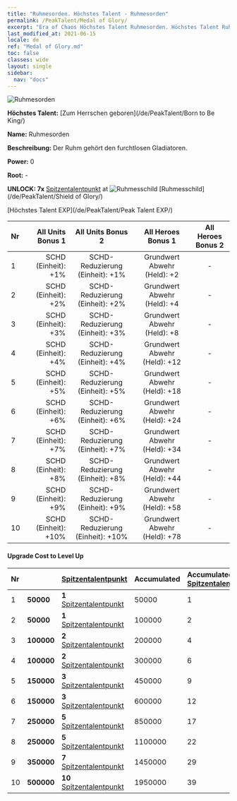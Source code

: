```yaml
---
title: "Ruhmesorden. Höchstes Talent - Ruhmesorden"
permalink: /PeakTalent/Medal of Glory/
excerpt: "Era of Chaos Höchstes Talent Ruhmesorden. Höchstes Talent Ruhmesorden. Ruhmesorden"
last_modified_at: 2021-06-15
locale: de
ref: "Medal of Glory.md"
toc: false
classes: wide
layout: single
sidebar:
  nav: "docs"
---
```


  ![Ruhmesorden](/images/pt/talent_4203.png)

  **Höchstes Talent:** [Zum Herrschen geboren](/de/PeakTalent/Born to Be King/)

  **Name:** Ruhmesorden

  **Beschreibung:** Der Ruhm gehört den furchtlosen Gladiatoren.

  **Power:** 0

  **Root:** -

  **UNLOCK: 7x** [Spitzentalentpunkt](/ItemsDE/con_934/) at ![Ruhmesschild](/images/pt/talent_4202.png) [Ruhmesschild](/de/PeakTalent/Shield of Glory/)

  [Höchstes Talent EXP](/de/PeakTalent/Peak Talent EXP/)

  | Nr | All Units Bonus 1 | All Units Bonus 2 | All Heroes Bonus 1 | All Heroes Bonus 2 |
  |:---|--------------:|:-------------:|:-------------:|:-------------:|
  | 1 | SCHD (Einheit): +1% | SCHD-Reduzierung (Einheit): +1% | Grundwert Abwehr (Held): +2 | - |
  | 2 | SCHD (Einheit): +2% | SCHD-Reduzierung (Einheit): +2% | Grundwert Abwehr (Held): +4 | - |
  | 3 | SCHD (Einheit): +3% | SCHD-Reduzierung (Einheit): +3% | Grundwert Abwehr (Held): +8 | - |
  | 4 | SCHD (Einheit): +4% | SCHD-Reduzierung (Einheit): +4% | Grundwert Abwehr (Held): +12 | - |
  | 5 | SCHD (Einheit): +5% | SCHD-Reduzierung (Einheit): +5% | Grundwert Abwehr (Held): +18 | - |
  | 6 | SCHD (Einheit): +6% | SCHD-Reduzierung (Einheit): +6% | Grundwert Abwehr (Held): +24 | - |
  | 7 | SCHD (Einheit): +7% | SCHD-Reduzierung (Einheit): +7% | Grundwert Abwehr (Held): +34 | - |
  | 8 | SCHD (Einheit): +8% | SCHD-Reduzierung (Einheit): +8% | Grundwert Abwehr (Held): +44 | - |
  | 9 | SCHD (Einheit): +9% | SCHD-Reduzierung (Einheit): +9% | Grundwert Abwehr (Held): +58 | - |
  | 10 | SCHD (Einheit): +10% | SCHD-Reduzierung (Einheit): +10% | Grundwert Abwehr (Held): +78 | - |


#### Upgrade Cost to Level Up

  | Nr | <i class="fas fa-coins"/> | [Spitzentalentpunkt](/ItemsDE/con_934/) | Accumulated <i class="fas fa-coins"/> | Accumulated [Spitzentalentpunkt](/ItemsDE/con_934/) |
  |:---|:--------------|:-------------|:-------------|:-------------|
  | 1 | **50000** | **1** [Spitzentalentpunkt](/ItemsDE/con_934/) | 50000 | 1 |
  | 2 | **50000** | **1** [Spitzentalentpunkt](/ItemsDE/con_934/) | 100000 | 2 |
  | 3 | **100000** | **2** [Spitzentalentpunkt](/ItemsDE/con_934/) | 200000 | 4 |
  | 4 | **100000** | **2** [Spitzentalentpunkt](/ItemsDE/con_934/) | 300000 | 6 |
  | 5 | **150000** | **3** [Spitzentalentpunkt](/ItemsDE/con_934/) | 450000 | 9 |
  | 6 | **150000** | **3** [Spitzentalentpunkt](/ItemsDE/con_934/) | 600000 | 12 |
  | 7 | **250000** | **5** [Spitzentalentpunkt](/ItemsDE/con_934/) | 850000 | 17 |
  | 8 | **250000** | **5** [Spitzentalentpunkt](/ItemsDE/con_934/) | 1100000 | 22 |
  | 9 | **350000** | **7** [Spitzentalentpunkt](/ItemsDE/con_934/) | 1450000 | 29 |
  | 10 | **500000** | **10** [Spitzentalentpunkt](/ItemsDE/con_934/) | 1950000 | 39 |
